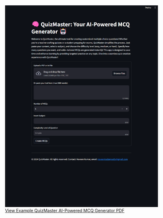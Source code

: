 ![🧠 QuizMaster: Your AI-Powered MCQ Generator 🤖](img/Screenshot%202024-05-18%20170245.png)
[View Example QuizMaster AI-Powered MCQ Generator PDF](https://github.com/nani2357/Automated-MCQ-Generator-Using-Langchain-OpenAI/blob/c7446325b3f01fdd074886663d7e3c925cb6e626/img/QuizMaster_%20AI-Powered%20MCQ%20Generator.pdf)


